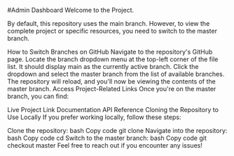 #Admin Dashboard
Welcome to the Project.

By default, this repository uses the main branch. However, to view the complete project or specific resources, you need to switch to the master branch.

How to Switch Branches on GitHub
Navigate to the repository's GitHub page.
Locate the branch dropdown menu at the top-left corner of the file list.
It should display main as the currently active branch.
Click the dropdown and select the master branch from the list of available branches.
The repository will reload, and you'll now be viewing the contents of the master branch.
Access Project-Related Links
Once you're on the master branch, you can find:

Live Project Link
Documentation
API Reference
Cloning the Repository to Use Locally
If you prefer working locally, follow these steps:

Clone the repository:
bash
Copy code
git clone <repository-url>
Navigate into the repository:
bash
Copy code
cd <repository-name>
Switch to the master branch:
bash
Copy code
git checkout master
Feel free to reach out if you encounter any issues!

